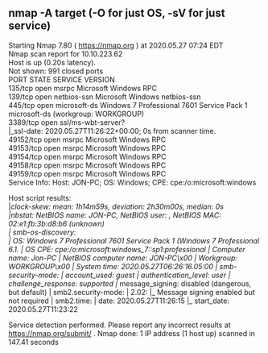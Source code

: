 nmap -A target
(-O for just OS, -sV for just service)
---
Starting Nmap 7.80 ( <https://nmap.org> ) at 2020.05.27 07:24 EDT            
Nmap scan report for 10.10.223.62                                          
Host is up (0.20s latency).                                                
Not shown: 991 closed ports                                                
PORT      STATE SERVICE            VERSION                                 
135/tcp   open  msrpc              Microsoft Windows RPC                   
139/tcp   open  netbios-ssn        Microsoft Windows netbios-ssn           
445/tcp   open  microsoft-ds       Windows 7 Professional 7601 Service Pack 1 microsoft-ds (workgroup: WORKGROUP)                                        
3389/tcp  open  ssl/ms-wbt-server?                                         
|_ssl-date: 2020.05.27T11:26:22+00:00; 0s from scanner time.               
49152/tcp open  msrpc              Microsoft Windows RPC                   
49153/tcp open  msrpc              Microsoft Windows RPC                   
49154/tcp open  msrpc              Microsoft Windows RPC                   
49158/tcp open  msrpc              Microsoft Windows RPC                   
49159/tcp open  msrpc              Microsoft Windows RPC                   
Service Info: Host: JON-PC; OS: Windows; CPE: cpe:/o:microsoft:windows     
                                                                           
Host script results:                                                       
|_clock-skew: mean: 1h14m59s, deviation: 2h30m00s, median: 0s              
|_nbstat: NetBIOS name: JON-PC, NetBIOS user: <unknown>, NetBIOS MAC: 02:e1:fb:3b:d8:b6 (unknown)                                                        
| smb-os-discovery:                                                        
|   OS: Windows 7 Professional 7601 Service Pack 1 (Windows 7 Professional 6.1.
|   OS CPE: cpe:/o:microsoft:windows_7::sp1:professional
|   Computer name: Jon-PC
|   NetBIOS computer name: JON-PC\x00
|   Workgroup: WORKGROUP\x00
|_  System time: 2020.05.27T06:26:16.05:00
| smb-security-mode: 
|   account_used: guest
|   authentication_level: user
|   challenge_response: supported
|_  message_signing: disabled (dangerous, but default)
| smb2.security-mode: 
|   2.02: 
|_    Message signing enabled but not required
| smb2.time: 
|   date: 2020.05.27T11:26:15
|_  start_date: 2020.05.27T11:23:22

Service detection performed. Please report any incorrect results at <https://nmap.org/submit/> .
Nmap done: 1 IP address (1 host up) scanned in 147.41 seconds
